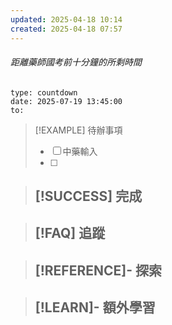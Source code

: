 ```yaml
---
updated: 2025-04-18 10:14
created: 2025-04-18 07:57
---
```

###### 距離藥師國考前十分鐘的所剩時間
```widgets
type: countdown
date: 2025-07-19 13:45:00
to:
```

> [!EXAMPLE] 待辦事項
>  - [ ] 中藥輸入
>  - [ ] 

> [!SUCCESS] 完成
>- 

> [!FAQ] 追蹤
>  - 

> [!REFERENCE]- 探索
> - 

> [!LEARN]- 額外學習
> - 